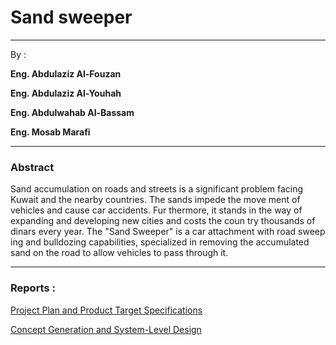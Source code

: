 # **Sand sweeper**
____
By : 

 **Eng. Abdulaziz Al-Fouzan**

**Eng. Abdulaziz Al-Youhah**

 **Eng. Abdulwahab Al-Bassam**

**Eng. Mosab Marafi**
___
### Abstract 
Sand accumulation on roads and streets is a significant problem facing Kuwait and the nearby countries. The sands impede the move ment of vehicles and cause car accidents. Fur thermore, it stands in the way of expanding and developing new cities and costs the coun try thousands of dinars every year. The "Sand Sweeper" is a car attachment with road sweep ing and bulldozing capabilities, specialized in removing the accumulated sand on the road to allow vehicles to pass through it.
___

### Reports :

[Project Plan and Product Target Specifications](files/Group%20A%20Phase%201%20Report%20(2).pdf)

[Concept Generation and System-Level Design](files/Phase-2%20Report%20(1).pdf)




